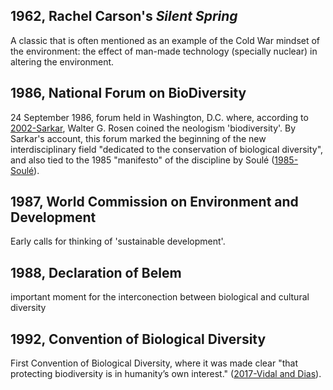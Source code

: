 
## 1962, Rachel Carson's *Silent Spring*
A classic that is often mentioned as an example of the Cold War mindset of the environment: the effect of man-made technology (specially nuclear) in altering the environment. 

## 1986, National Forum on BioDiversity
24 September 1986, forum held in Washington, D.C. where, according to [2002-Sarkar](2002-Sarkar.md), Walter G. Rosen coined the neologism 'biodiversity'. By Sarkar's account, this forum marked the beginning of the new interdisciplinary field "dedicated to the conservation of biological diversity", and also tied to the 1985 "manifesto" of the discipline by Soulé ([1985-Soulé](1985-Soulé.md)).

## 1987, World Commission on Environment and Development
Early calls for thinking of 'sustainable development'.

## 1988, Declaration of Belem
important moment for the interconection between biological and cultural diversity 

## 1992, Convention of Biological Diversity
First Convention of Biological Diversity, where it was made clear "that protecting biodiversity is in humanity’s own interest." ([2017-Vidal and Dias](2017-Vidal%20and%20Dias.md)).